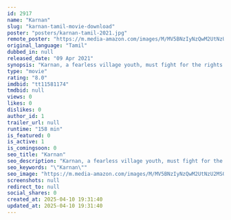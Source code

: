 ```yaml
---
id: 2917
name: "Karnan"
slug: "karnan-tamil-movie-download"
poster: "posters/karnan-tamil-2021.jpg"
remote_poster: "https://m.media-amazon.com/images/M/MV5BNzIyNzQwM2UtNzU2MS00MWNhLTkyYmQtZDc4NmYxNzU0NGY0XkEyXkFqcGc@._V1_SX300.jpg"
original_language: "Tamil"
dubbed_in: null
released_date: "09 Apr 2021"
synopsis: "Karnan, a fearless village youth, must fight for the rights of the conservative people of his village, due to the torture given by a police officer."
type: "movie"
rating: "8.0"
imdbid: "tt11581174"
tmdbid: null
views: 0
likes: 0
dislikes: 0
author_id: 1
trailer_url: null
runtime: "158 min"
is_featured: 0
is_active: 1
is_comingsoon: 0
seo_title: "Karnan"
seo_description: "Karnan, a fearless village youth, must fight for the rights of the conservative people of his village, due to the torture given by a police officer."
seo_keywords: "\"Karnan\""
seo_image: "https://m.media-amazon.com/images/M/MV5BNzIyNzQwM2UtNzU2MS00MWNhLTkyYmQtZDc4NmYxNzU0NGY0XkEyXkFqcGc@._V1_SX300.jpg"
screenshots: null
redirect_to: null
social_shares: 0
created_at: 2025-04-10 19:31:40
updated_at: 2025-04-10 19:31:40
---
```


